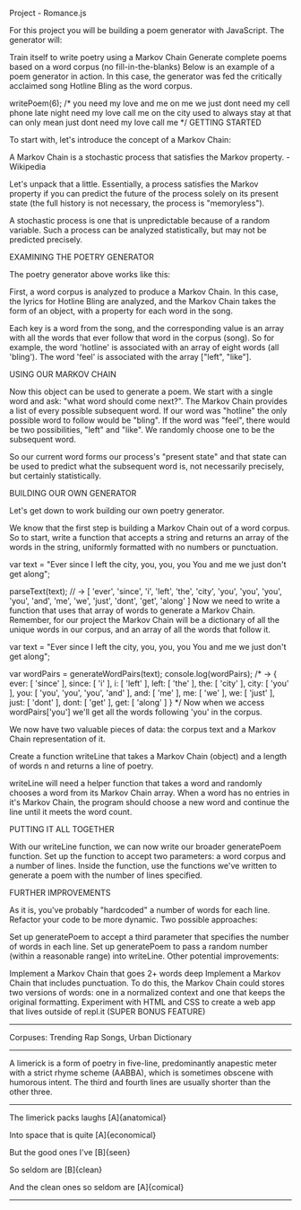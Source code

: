 Project - Romance.js

For this project you will be building a poem generator with JavaScript. The generator will:

Train itself to write poetry using a Markov Chain
Generate complete poems based on a word corpus (no fill-in-the-blanks)
Below is an example of a poem generator in action. In this case, the generator was fed the critically acclaimed song Hotline Bling as the word corpus.

writePoem(6);
/*
you need my love and me on
me we just dont need my cell phone late night
need my love call me on the city
used to always stay at
that can only mean
just dont need my love call me
*/
GETTING STARTED

To start with, let's introduce the concept of a Markov Chain:

A Markov Chain is a stochastic process that satisfies the Markov property. -Wikipedia

Let's unpack that a little. Essentially, a process satisfies the Markov property if you can predict the future of the process solely on its present state (the full history is not necessary, the process is "memoryless").

A stochastic process is one that is unpredictable because of a random variable. Such a process can be analyzed statistically, but may not be predicted precisely.

EXAMINING THE POETRY GENERATOR

The poetry generator above works like this:

First, a word corpus is analyzed to produce a Markov Chain. In this case, the lyrics for Hotline Bling are analyzed, and the Markov Chain takes the form of an object, with a property for each word in the song.

Each key is a word from the song, and the corresponding value is an array with all the words that ever follow that word in the corpus (song). So for example, the word 'hotline' is associated with an array of eight words (all 'bling'). The word 'feel' is associated with the array ["left", "like"].

USING OUR MARKOV CHAIN

Now this object can be used to generate a poem. We start with a single word and ask: "what word should come next?". The Markov Chain provides a list of every possible subsequent word. If our word was "hotline" the only possible word to follow would be "bling". If the word was "feel", there would be two possibilities, "left" and "like". We randomly choose one to be the subsequent word.

So our current word forms our process's "present state" and that state can be used to predict what the subsequent word is, not necessarily precisely, but certainly statistically.

BUILDING OUR OWN GENERATOR

Let's get down to work building our own poetry generator.

We know that the first step is building a Markov Chain out of a word corpus. So to start, write a function that accepts a string and returns an array of the words in the string, uniformly formatted with no numbers or punctuation.

var text = "Ever since I left the city, you, you, you You and me we just don't get along";

parseText(text);
// -> [ 'ever', 'since', 'i', 'left', 'the', 'city', 'you', 'you', 'you', 'you', 'and', 'me', 'we', 'just', 'dont', 'get', 'along' ]
Now we need to write a function that uses that array of words to generate a Markov Chain. Remember, for our project the Markov Chain will be a dictionary of all the unique words in our corpus, and an array of all the words that follow it.

var text = "Ever since I left the city, you, you, you You and me we just don't get along";

var wordPairs = generateWordPairs(text);
console.log(wordPairs);
/* ->
{ ever: [ 'since' ],
  since: [ 'i' ],
  i: [ 'left' ],
  left: [ 'the' ],
  the: [ 'city' ],
  city: [ 'you' ],
  you: [ 'you', 'you', 'you', 'and' ],
  and: [ 'me' ],
  me: [ 'we' ],
  we: [ 'just' ],
  just: [ 'dont' ],
  dont: [ 'get' ],
  get: [ 'along' ] }
*/
Now when we access wordPairs['you'] we'll get all the words following 'you' in the corpus.

We now have two valuable pieces of data: the corpus text and a Markov Chain representation of it.

Create a function writeLine that takes a Markov Chain (object) and a length of words n and returns a line of poetry.

writeLine will need a helper function that takes a word and randomly chooses a word from its Markov Chain array. When a word has no entries in it's Markov Chain, the program should choose a new word and continue the line until it meets the word count.

PUTTING IT ALL TOGETHER

With our writeLine function, we can now write our broader generatePoem function. Set up the function to accept two parameters: a word corpus and a number of lines. Inside the function, use the functions we've written to generate a poem with the number of lines specified.

FURTHER IMPROVEMENTS

As it is, you've probably "hardcoded" a number of words for each line. Refactor your code to be more dynamic. Two possible approaches:

Set up generatePoem to accept a third parameter that specifies the number of words in each line.
Set up generatePoem to pass a random number (within a reasonable range) into writeLine.
Other potential improvements:

Implement a Markov Chain that goes 2+ words deep
Implement a Markov Chain that includes punctuation. To do this, the Markov Chain could stores two versions of words: one in a normalized context and one that keeps the original formatting.
Experiment with HTML and CSS to create a web app that lives outside of repl.it (SUPER BONUS FEATURE)

********************************************************************

Corpuses: Trending Rap Songs, Urban Dictionary

********************************************************************

A limerick is a form of poetry in five-line, predominantly anapestic meter with a strict rhyme scheme (AABBA), which is sometimes obscene with humorous intent. The third and fourth lines are usually shorter than the other three.  

**********************************************

The limerick packs laughs [A]{anatomical}

Into space that is quite [A]{economical}

But the good ones I've [B]{seen}

So seldom are [B]{clean}

And the clean ones so seldom are [A]{comical}

**********************************************




















